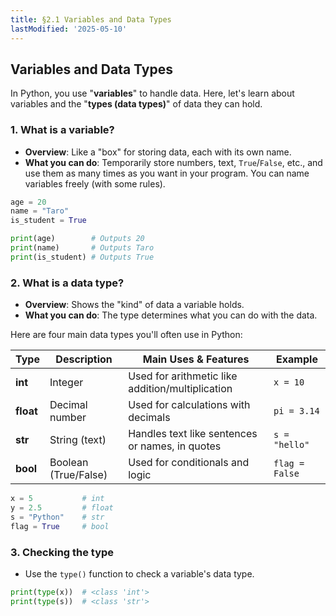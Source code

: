 ```yaml
---
title: §2.1 Variables and Data Types
lastModified: '2025-05-10'
---
```


## Variables and Data Types

In Python, you use "**variables**" to handle data. Here, let's learn about variables and the "**types (data types)**" of data they can hold.

### 1. What is a variable?

- **Overview**: Like a "box" for storing data, each with its own name.
- **What you can do**: Temporarily store numbers, text, `True`/`False`, etc., and use them as many times as you want in your program. You can name variables freely (with some rules).

```python
age = 20
name = "Taro"
is_student = True

print(age)        # Outputs 20
print(name)       # Outputs Taro
print(is_student) # Outputs True
```

### 2. What is a data type?

- **Overview**: Shows the "kind" of data a variable holds.
- **What you can do**: The type determines what you can do with the data.

Here are four main data types you'll often use in Python:

| Type      | Description          | Main Uses & Features                             | Example        |
| --------- | -------------------- | ------------------------------------------------ | -------------- |
| **int**   | Integer              | Used for arithmetic like addition/multiplication | `x = 10`       |
| **float** | Decimal number       | Used for calculations with decimals              | `pi = 3.14`    |
| **str**   | String (text)        | Handles text like sentences or names, in quotes  | `s = "hello"`  |
| **bool**  | Boolean (True/False) | Used for conditionals and logic                  | `flag = False` |

```python
x = 5           # int
y = 2.5         # float
s = "Python"    # str
flag = True     # bool
```

### 3. Checking the type

- Use the `type()` function to check a variable's data type.

```python
print(type(x))  # <class 'int'>
print(type(s))  # <class 'str'>
```
